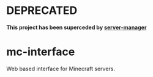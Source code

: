 # DEPRECATED
**This project has been superceded by [server-manager](https://github.com/oofsauce/server-manager)**

# mc-interface
Web based interface for Minecraft servers.
